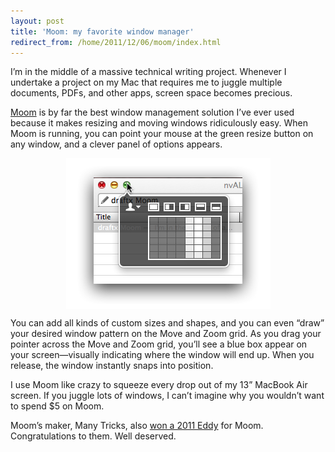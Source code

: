 ```yaml
---
layout: post
title: 'Moom: my favorite window manager'
redirect_from: /home/2011/12/06/moom/index.html
---
```

<p>I’m in the middle of a massive technical writing project. Whenever I undertake a project on my Mac that requires me to juggle multiple documents, PDFs, and other apps, screen space becomes precious.</p>
<p><a href="http://itunes.apple.com/app/moom/id419330170?mt=12">Moom</a> is by far the best window management solution I’ve ever used because it makes resizing and moving windows ridiculously easy. When Moom is running, you can point your mouse at the green resize button on any window, and a clever panel of options appears.</p>
<p><img style="display: block; margin-left: auto; margin-right: auto;" title="moom-pe.png" src="/img/moom-pe.png" border="0" alt="Moom pe" width="327" height="241" /></p>
<p>You can add all kinds of custom sizes and shapes, and you can even “draw” your desired window pattern on the Move and Zoom grid. As you drag your pointer across the Move and Zoom grid, you’ll see a blue box appear on your screen—visually indicating where the window will end up. When you release, the window instantly snaps into position.</p>
<p>I use Moom like crazy to squeeze every drop out of my 13” MacBook Air screen. If you juggle lots of windows, I can’t imagine why you wouldn’t want to spend $5 on Moom.</p>
<p>Moom’s maker, Many Tricks, also <a href="http://www.macworld.com/article/163951/2011/12/the_27th_annual_editors_choice_awards.html">won a 2011 Eddy</a> for Moom. Congratulations to them. Well deserved.</p>
